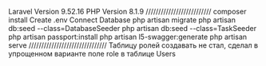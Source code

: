 Laravel Version  9.52.16
PHP Version	8.1.9
//////////////////////////
composer install
Create .env
Connect Database
php artisan migrate
php artisan db:seed --class=DatabaseSeeder
php artisan db:seed --class=TaskSeeder
php artisan passport:install
php artisan l5-swagger:generate
php artisan serve
///////////////////////////////
Таблицу ролей создавать не стал, сделал в упрoщенном варианте поле role в таблице Users
